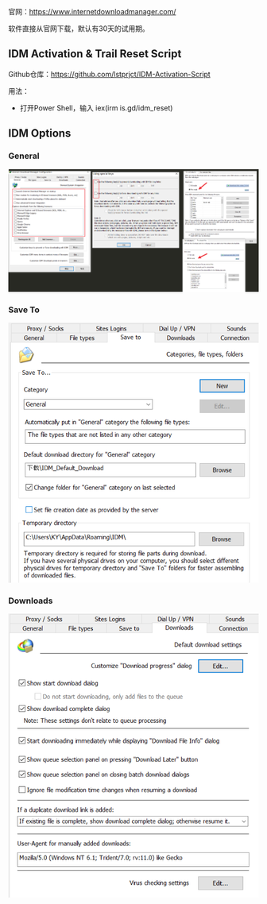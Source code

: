 官网：https://www.internetdownloadmanager.com/



软件直接从官网下载，默认有30天的试用期。



## IDM Activation & Trail Reset Script

Github仓库：https://github.com/lstprjct/IDM-Activation-Script



用法：

- 打开Power Shell，输入 iex(irm is.gd/idm_reset)



## IDM Options

### General

![image-20250727002058202](images/image-20250727002058202.png)



### Save To

![image-20250727002213860](images/image-20250727002213860.png)



### Downloads

![image-20250727002309856](images/image-20250727002309856.png)